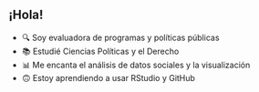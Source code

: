 ## ¡Hola!

- 🔍 Soy evaluadora de programas y políticas públicas
- 📚 Estudié Ciencias Políticas y el Derecho
- 📊 Me encanta el análisis de datos sociales y la visualización
- 🙃 Estoy aprendiendo a usar RStudio y GitHub
